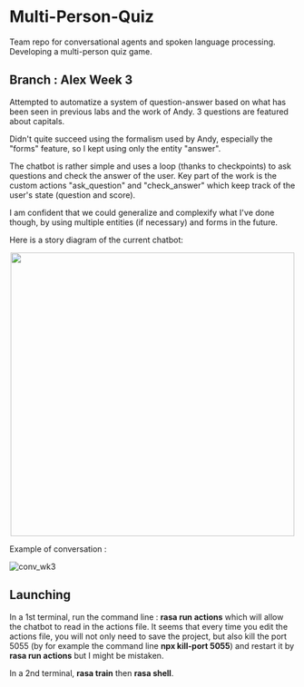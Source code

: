 # Multi-Person-Quiz
Team repo for conversational agents and spoken language processing. Developing a multi-person quiz game.

## Branch : Alex Week 3

Attempted to automatize a system of question-answer based on what has been seen in previous labs and the work of Andy. 3 questions are featured about capitals.

Didn't quite succeed using the formalism used by Andy, especially the "forms" feature, so I kept using only the entity "answer". 

The chatbot is rather simple and uses a loop (thanks to checkpoints) to ask questions and check the answer of the user. Key part of the work is the custom actions "ask_question" and "check_answer" which keep track of the user's state (question and score). 

I am confident that we could generalize and complexify what I've done though, by using multiple entities (if necessary) and forms in the future.

Here is a story diagram of the current chatbot:

<p align="center">
  <img src="https://user-images.githubusercontent.com/92320638/216168429-51fca261-da3f-4b08-92ea-92435a2cce48.png " 
       width="500" 
       height="500"/>
</p>

Example of conversation :

![conv_wk3](https://user-images.githubusercontent.com/92320638/216185540-75a7fe88-5f05-41f0-838b-0e327188b065.png)

## Launching

In a 1st terminal, run the command line : __rasa run actions__ which will allow the chatbot to read in the actions file.
It seems that every time you edit the actions file, you will not only need to save the project, but also kill the port 5055 (by for example the command line __npx kill-port 5055__) and restart it by __rasa run actions__ but I might be mistaken.

In a 2nd terminal, __rasa train__ then __rasa shell__.
